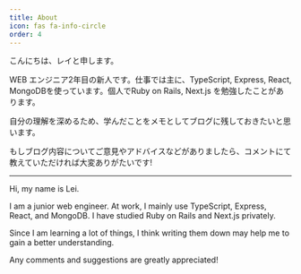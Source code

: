 ```yaml
---
title: About
icon: fas fa-info-circle
order: 4
---
```


こんにちは、レイと申します。

WEB エンジニア2年目の新人です。仕事では主に、TypeScript, Express, React, MongoDBを使っています。個人でRuby on Rails, Next.js を勉強したことがあります。

自分の理解を深めるため、学んだことをメモとしてブログに残しておきたいと思います。

もしブログ内容についてご意見やアドバイスなどがありましたら、コメントにて教えていただければ大変ありがたいです!

---

Hi, my name is Lei.

I am a junior web engineer. At work, I mainly use TypeScript, Express, React, and MongoDB. I have studied Ruby on Rails and Next.js privately.

Since I am learning a lot of things, I think writing them down may help me to gain a better understanding.

Any comments and suggestions are greatly appreciated!
